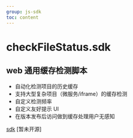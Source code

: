 ```yaml
---
group: js-sdk
toc: content
---
```


# checkFileStatus.sdk

## web 通用缓存检测脚本

- 自动化检测项目的历史缓存
- 支持大型复杂项目（微服务/iframe）的缓存检测
- 自定义检测频率
- 自定义友好提示 UI
- 在版本发布后访问做到缓存处理用户无感知

[sdk](https://github.com/torrentjiang/web-sdk) [暂未开源]
